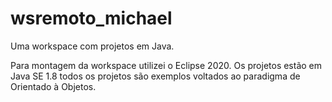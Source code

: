 # wsremoto_michael
Uma workspace com projetos em Java. 

Para montagem da workspace utilizei o Eclipse 2020.
Os projetos estão em Java SE 1.8
todos os projetos são exemplos voltados ao paradigma de Orientado à Objetos.
